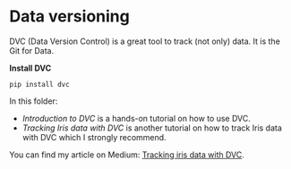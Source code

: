 # Data versioning

DVC (Data Version Control) is a great tool to track (not only) data. It is the Git for Data.

**Install DVC**
```
pip install dvc
```

In this folder:
* *Introduction to DVC* is a hands-on tutorial on how to use DVC.
* *Tracking Iris data with DVC* is another tutorial on how to track Iris data with DVC which I strongly recommend.

You can find my article on Medium: [Tracking iris data with DVC](https://medium.com/p/70795919d262).
